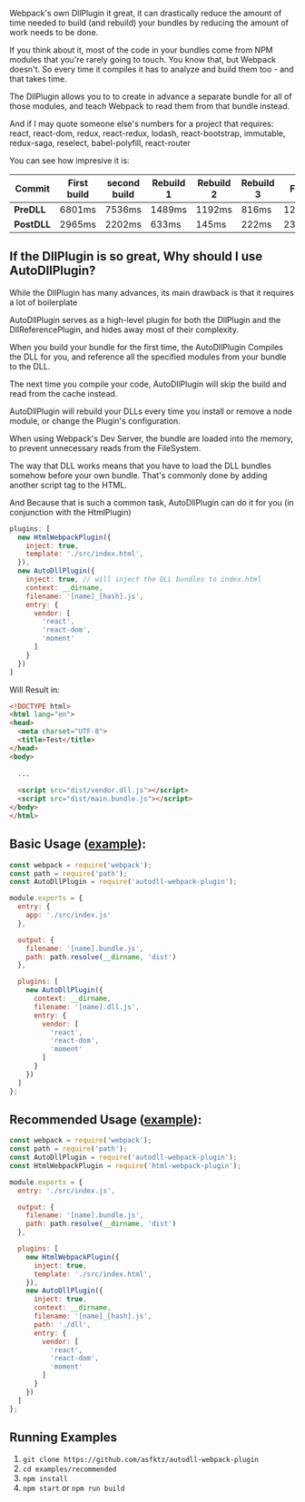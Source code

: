 Webpack's own DllPlugin it great, it can drastically reduce the amount of time needed to build (and rebuild) your bundles by reducing the amount of work needs to be done.

If you think about it, most of the code in your bundles come from NPM modules that you're rarely going to touch. You know that, but Webpack doesn't. So every time it compiles it has to analyze and build them too - and that takes time.

The DllPlugin allows you to to create in advance a separate bundle for all of those modules, and teach Webpack to read them from that bundle instead. 

And if I may quote someone else's numbers for a project that requires: <br>
react, react-dom, redux, react-redux, lodash, react-bootstrap, immutable, redux-saga, reselect, babel-polyfill, react-router

You can see how impresive it is:

| Commit | First build | second build | Rebuild 1 | Rebuild 2 | Rebuild 3 | File 2 | File 2 RB |
| --- | --- | --- | --- | --- | --- | --- | --- |
| **PreDLL** | 6801ms | 7536ms | 1489ms | 1192ms | 816ms | 1248ms | 1226ms |
| **PostDLL** | 2965ms | 2202ms | 633ms | 145ms | 222ms | 230ms | 241ms |

## If the DllPlugin is so great, Why should I use AutoDllPlugin?

While the DllPlugin has many advances, its main drawback is that it requires a lot of boilerplate

AutoDllPlugin serves as a high-level plugin for both the DllPlugin and the DllReferencePlugin, and hides away most of their complexity.

When you build your bundle for the first time, the AutoDllPlugin Compiles the DLL for you, and reference all the specified modules from your bundle to the DLL.

The next time you compile your code,  AutoDllPlugin will skip the build and read from the cache instead.

AutoDllPlugin will rebuild your DLLs every time you install or remove a node module, or change the Plugin's configuration.

When using Webpack's Dev Server, the bundle are loaded into the memory, to prevent unnecessary reads from the FileSystem.

The way that DLL works means that you have to load the DLL bundles somehow before your own bundle. That's commonly done by adding another script tag to the HTML.

And Because that is such a common task, AutoDllPlugin can do it for you (in conjunction with the HtmlPlugin)

```js
plugins: [
  new HtmlWebpackPlugin({
    inject: true,
    template: './src/index.html',
  }),
  new AutoDllPlugin({
    inject: true, // will inject the DLL bundles to index.html
    context: __dirname,
    filename: '[name]_[hash].js',
    entry: {
      vendor: [
        'react',
        'react-dom',
        'moment'
      ]
    }
  })
]
```

Will Result in:
```html
<!DOCTYPE html>
<html lang="en">
<head>
  <meta charset="UTF-8">
  <title>Test</title>
</head>
<body>
  
  ...
  
  <script src="dist/vendor.dll.js"></script>
  <script src="dist/main.bundle.js"></script>
</body>
</html>
```


## Basic Usage ([example](https://github.com/asfktz/autodll-webpack-plugin/tree/master/examples/basic)):

```js
const webpack = require('webpack');
const path = require('path');
const AutoDllPlugin = require('autodll-webpack-plugin');

module.exports = {
  entry: {
    app: './src/index.js'
  },

  output: {
    filename: '[name].bundle.js',
    path: path.resolve(__dirname, 'dist')
  },

  plugins: [
    new AutoDllPlugin({
      context: __dirname,
      filename: '[name].dll.js',
      entry: {
        vendor: [
          'react',
          'react-dom',
          'moment'
        ]
      }
    })
  ]
};
```

## Recommended Usage ([example](https://github.com/asfktz/autodll-webpack-plugin/tree/master/examples/recommended)):

```js
const webpack = require('webpack');
const path = require('path');
const AutoDllPlugin = require('autodll-webpack-plugin');
const HtmlWebpackPlugin = require('html-webpack-plugin');

module.exports = {
  entry: './src/index.js',

  output: {
    filename: '[name].bundle.js',
    path: path.resolve(__dirname, 'dist')
  },

  plugins: [
    new HtmlWebpackPlugin({
      inject: true,
      template: './src/index.html',
    }),
    new AutoDllPlugin({
      inject: true,
      context: __dirname,
      filename: '[name]_[hash].js',
      path: './dll',
      entry: {
        vendor: [
          'react',
          'react-dom',
          'moment'
        ]
      }
    })
  ]
};
```


## Running Examples

1. `git clone https://github.com/asfktz/autodll-webpack-plugin`
2. `cd examples/recommended`
3. `npm install`
3. `npm start` or `npm run build`
